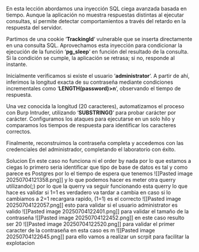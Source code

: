 En esta lección abordamos una inyección SQL ciega avanzada basada en tiempo. Aunque la aplicación no muestra respuestas distintas al ejecutar consultas, sí permite detectar comportamientos a través del retardo en la respuesta del servidor.

Partimos de una cookie ‘**TrackingId**‘ vulnerable que se inserta directamente en una consulta SQL. Aprovechamos esta inyección para condicionar la ejecución de la función ‘**pg_sleep**‘ en función del resultado de la consulta. Si la condición se cumple, la aplicación se retrasa; si no, responde al instante.

Inicialmente verificamos si existe el usuario ‘**administrator**‘. A partir de ahí, inferimos la longitud exacta de su contraseña mediante condiciones incrementales como ‘**LENGTH(password)>n**‘, observando el tiempo de respuesta.

Una vez conocida la longitud (20 caracteres), automatizamos el proceso con Burp Intruder, utilizando ‘**SUBSTRING()**‘ para probar carácter por carácter. Configuramos los ataques para ejecutarse en un solo hilo y comparamos los tiempos de respuesta para identificar los caracteres correctos.

Finalmente, reconstruimos la contraseña completa y accedemos con las credenciales del administrador, completando el laboratorio con éxito.

Solucion
En este caso no funciona ni el order by nada por lo que estamos a ciegas
lo primero seria identificar que tipo de base de datos es
tal y como parece es Postgres por lo el tiempo de espera que tenemos
![[Pasted image 20250704121358.png]]
y lo que podemos hacer es meter otra querry utilizando(;) por lo que la querry va seguir funcionando esta querry lo que hace es validar si 1=1 es verdadero va tardar a cambia en caso si lo cambiamos a 2=1 recargara rapido, (1=1) es el correcto
![[Pasted image 20250704122057.png]]
esto para validar si el usuario administrator es valido
![[Pasted image 20250704122401.png]]
para validar el tamaño de la contraseña
![[Pasted image 20250704122452.png]]
en este caso resulto ser 20
![[Pasted image 20250704122520.png]]
para validar el primer caracter de la contraseña en esta caso es m
![[Pasted image 20250704122645.png]]
para ello vamos a realizar un scrpit para facilitar la explotacion
